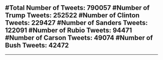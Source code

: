 #Total Number of Tweets: 790057 
#Number of Trump Tweets: 252522
#Number of Clinton Tweets: 229427
#Number of Sanders Tweets: 122091
#Number of Rubio Tweets: 94471
#Number of Carson Tweets: 49074
#Number of Bush Tweets: 42472
---
---
